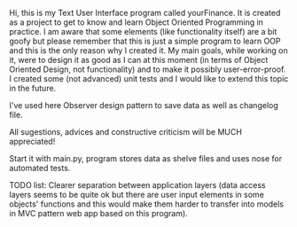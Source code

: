 Hi, this is my Text User Interface program called yourFinance. 
It is created as a project to get to know and learn Object Oriented Programming in practice.
I am aware that some elements (like functionality itself) are a bit goofy but please remember
that this is just a simple program to learn OOP and this is the only reason why I created it.
My main goals, while working on it, were to design it as good as I can at this moment 
(in terms of Object Oriented Design, not functionality) and to make it possibly user-error-proof.
I created some (not advanced) unit tests and I would like to extend this topic in the future.

I've used here Observer design pattern to save data as well as changelog file.

All sugestions, advices and constructive criticism will be MUCH appreciated!

Start it with main.py, program stores data as shelve files and uses nose for automated tests.

TODO list:
Clearer separation between application layers (data access layers seems to be quite ok but there
are user input elements in some objects' functions and this would make them harder to transfer 
into models in MVC pattern web app based on this program).
